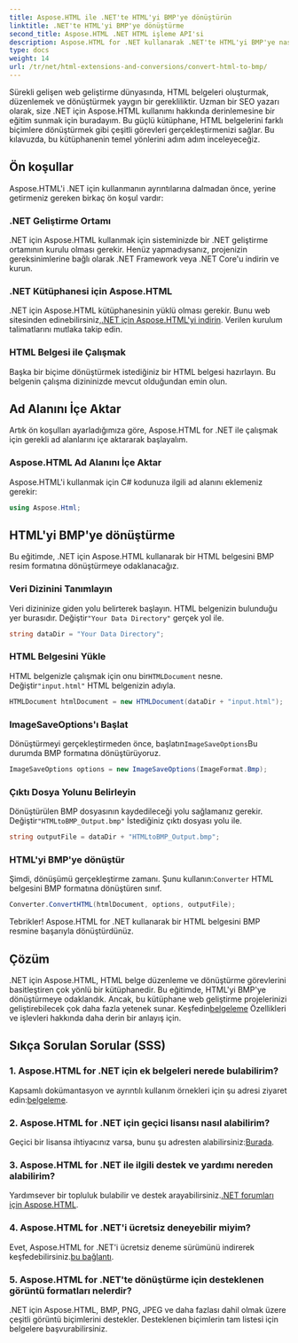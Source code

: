 ```yaml
---
title: Aspose.HTML ile .NET'te HTML'yi BMP'ye dönüştürün
linktitle: .NET'te HTML'yi BMP'ye dönüştürme
second_title: Aspose.HTML .NET HTML işleme API'si
description: Aspose.HTML for .NET kullanarak .NET'te HTML'yi BMP'ye nasıl dönüştüreceğinizi öğrenin. Web geliştiricileri için Aspose.HTML for .NET'ten yararlanmaya yönelik kapsamlı kılavuz.
type: docs
weight: 14
url: /tr/net/html-extensions-and-conversions/convert-html-to-bmp/
---
```

Sürekli gelişen web geliştirme dünyasında, HTML belgeleri oluşturmak, düzenlemek ve dönüştürmek yaygın bir gerekliliktir. Uzman bir SEO yazarı olarak, size .NET için Aspose.HTML kullanımı hakkında derinlemesine bir eğitim sunmak için buradayım. Bu güçlü kütüphane, HTML belgelerini farklı biçimlere dönüştürmek gibi çeşitli görevleri gerçekleştirmenizi sağlar. Bu kılavuzda, bu kütüphanenin temel yönlerini adım adım inceleyeceğiz.

## Ön koşullar

Aspose.HTML'i .NET için kullanmanın ayrıntılarına dalmadan önce, yerine getirmeniz gereken birkaç ön koşul vardır:

### .NET Geliştirme Ortamı

.NET için Aspose.HTML kullanmak için sisteminizde bir .NET geliştirme ortamının kurulu olması gerekir. Henüz yapmadıysanız, projenizin gereksinimlerine bağlı olarak .NET Framework veya .NET Core'u indirin ve kurun.

### .NET Kütüphanesi için Aspose.HTML

 .NET için Aspose.HTML kütüphanesinin yüklü olması gerekir. Bunu web sitesinden edinebilirsiniz,[.NET için Aspose.HTML'yi indirin](https://releases.aspose.com/html/net/). Verilen kurulum talimatlarını mutlaka takip edin.

### HTML Belgesi ile Çalışmak

Başka bir biçime dönüştürmek istediğiniz bir HTML belgesi hazırlayın. Bu belgenin çalışma dizininizde mevcut olduğundan emin olun.

## Ad Alanını İçe Aktar

Artık ön koşulları ayarladığımıza göre, Aspose.HTML for .NET ile çalışmak için gerekli ad alanlarını içe aktararak başlayalım.

### Aspose.HTML Ad Alanını İçe Aktar

Aspose.HTML'i kullanmak için C# kodunuza ilgili ad alanını eklemeniz gerekir:

```csharp
using Aspose.Html;
```

## HTML'yi BMP'ye dönüştürme

Bu eğitimde, .NET için Aspose.HTML kullanarak bir HTML belgesini BMP resim formatına dönüştürmeye odaklanacağız.

### Veri Dizinini Tanımlayın

 Veri dizininize giden yolu belirterek başlayın. HTML belgenizin bulunduğu yer burasıdır. Değiştir`"Your Data Directory"` gerçek yol ile.

```csharp
string dataDir = "Your Data Directory";
```

### HTML Belgesini Yükle

 HTML belgenizle çalışmak için onu bir`HTMLDocument` nesne. Değiştir`"input.html"` HTML belgenizin adıyla.

```csharp
HTMLDocument htmlDocument = new HTMLDocument(dataDir + "input.html");
```

### ImageSaveOptions'ı Başlat

 Dönüştürmeyi gerçekleştirmeden önce, başlatın`ImageSaveOptions`Bu durumda BMP formatına dönüştürüyoruz.

```csharp
ImageSaveOptions options = new ImageSaveOptions(ImageFormat.Bmp);
```

### Çıktı Dosya Yolunu Belirleyin

 Dönüştürülen BMP dosyasının kaydedileceği yolu sağlamanız gerekir. Değiştir`"HTMLtoBMP_Output.bmp"` İstediğiniz çıktı dosyası yolu ile.

```csharp
string outputFile = dataDir + "HTMLtoBMP_Output.bmp";
```

### HTML'yi BMP'ye dönüştür

 Şimdi, dönüşümü gerçekleştirme zamanı. Şunu kullanın:`Converter` HTML belgesini BMP formatına dönüştüren sınıf.

```csharp
Converter.ConvertHTML(htmlDocument, options, outputFile);
```

Tebrikler! Aspose.HTML for .NET kullanarak bir HTML belgesini BMP resmine başarıyla dönüştürdünüz.

## Çözüm

.NET için Aspose.HTML, HTML belge düzenleme ve dönüştürme görevlerini basitleştiren çok yönlü bir kütüphanedir. Bu eğitimde, HTML'yi BMP'ye dönüştürmeye odaklandık. Ancak, bu kütüphane web geliştirme projelerinizi geliştirebilecek çok daha fazla yetenek sunar. Keşfedin[belgeleme](https://reference.aspose.com/html/net/) Özellikleri ve işlevleri hakkında daha derin bir anlayış için.

## Sıkça Sorulan Sorular (SSS)

### 1. Aspose.HTML for .NET için ek belgeleri nerede bulabilirim?

 Kapsamlı dokümantasyon ve ayrıntılı kullanım örnekleri için şu adresi ziyaret edin:[belgeleme](https://reference.aspose.com/html/net/).

### 2. Aspose.HTML for .NET için geçici lisansı nasıl alabilirim?

Geçici bir lisansa ihtiyacınız varsa, bunu şu adresten alabilirsiniz:[Burada](https://purchase.aspose.com/temporary-license/).

### 3. Aspose.HTML for .NET ile ilgili destek ve yardımı nereden alabilirim?

 Yardımsever bir topluluk bulabilir ve destek arayabilirsiniz.[.NET forumları için Aspose.HTML](https://forum.aspose.com/).

### 4. Aspose.HTML for .NET'i ücretsiz deneyebilir miyim?

 Evet, Aspose.HTML for .NET'i ücretsiz deneme sürümünü indirerek keşfedebilirsiniz.[bu bağlantı](https://releases.aspose.com/).

### 5. Aspose.HTML for .NET'te dönüştürme için desteklenen görüntü formatları nelerdir?

.NET için Aspose.HTML, BMP, PNG, JPEG ve daha fazlası dahil olmak üzere çeşitli görüntü biçimlerini destekler. Desteklenen biçimlerin tam listesi için belgelere başvurabilirsiniz.

